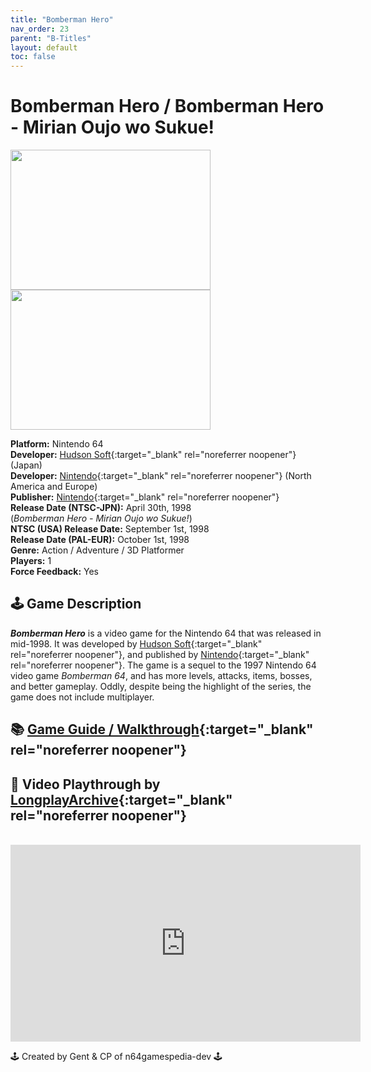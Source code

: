 ```yaml
---
title: "Bomberman Hero"
nav_order: 23
parent: "B-Titles"
layout: default
toc: false
---
```


# Bomberman Hero / Bomberman Hero - Mirian Oujo wo Sukue!
<b>
<img src="https://upload.wikimedia.org/wikipedia/en/1/1c/Bomberman_Hero_box.jpg" alt="" style="object-fit:cover;width:320px;height:224px"/>
<img src="https://images.launchbox-app.com/cabd04b1-9187-4b8c-8283-a0d3f2639962.png" alt="" style="object-fit:cover;width:320px;height:224px"/>
</b>

**Platform:** Nintendo 64  
**Developer:** [Hudson Soft](https://en.wikipedia.org/wiki/Hudson_Soft){:target="_blank" rel="noreferrer noopener"} (Japan)  
**Developer:** [Nintendo](https://en.wikipedia.org/wiki/Nintendo){:target="_blank" rel="noreferrer noopener"} (North America and Europe)  
**Publisher:** [Nintendo](https://en.wikipedia.org/wiki/Nintendo){:target="_blank" rel="noreferrer noopener"}  
**Release Date (NTSC-JPN):** April 30th, 1998  
(*Bomberman Hero - Mirian Oujo wo Sukue!*)  
**NTSC (USA) Release Date:** September 1st, 1998  
**Release Date (PAL-EUR):** October 1st, 1998  
**Genre:** Action / Adventure / 3D Platformer  
**Players:** 1  
**Force Feedback:** Yes  

## 🕹️ Game Description
<em><strong>Bomberman Hero</strong></em> is a video game for the Nintendo 64 that was released in mid-1998. It was developed by [Hudson Soft](https://nintendo.fandom.com/wiki/Hudson_Soft){:target="_blank" rel="noreferrer noopener"}, and published by [Nintendo](https://nintendo.fandom.com/wiki/Nintendo){:target="_blank" rel="noreferrer noopener"}. The game is a sequel to the 1997 Nintendo 64 video game <em>Bomberman 64</em>, and has more levels, attacks, items, bosses, and better gameplay. Oddly, despite being the highlight of the series, the game does not include multiplayer.

## 📚 [Game Guide / Walkthrough](https://gamefaqs.gamespot.com/n64/196801-bomberman-hero/faqs/8416){:target="_blank" rel="noreferrer noopener"}

## 🎥 Video Playthrough by [LongplayArchive](https://www.youtube.com/channel/UCM8XzXipyTsylZ_WsGKmdKQ){:target="_blank" rel="noreferrer noopener"}  
<br />
<iframe width="560" height="315" src="https://www.youtube.com/embed/AoJdvZK8mtA" title="YouTube video player" frameborder="0" allowfullscreen></iframe>

🕹️ Created by Gent & CP of n64gamespedia-dev 🕹️

<!-- Vault Format: n64gamespedia-dev -->
<!-- Protocol Source: _vault-specs/format-protocol.md -->
